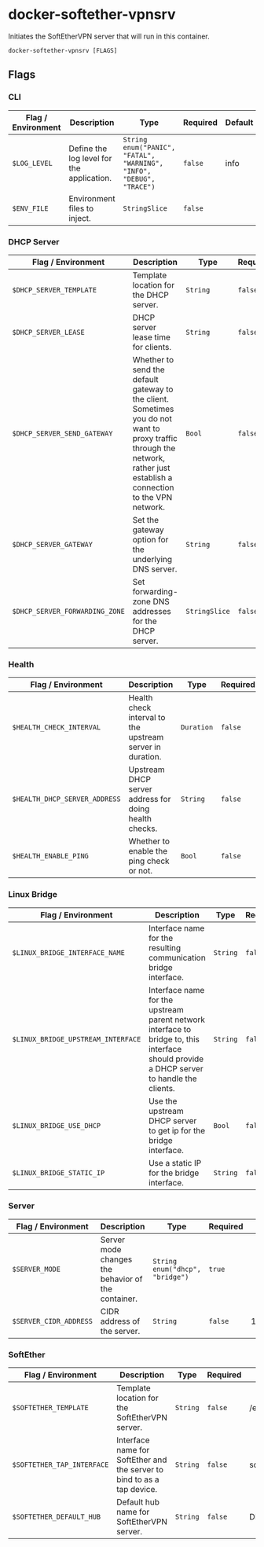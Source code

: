 # docker-softether-vpnsrv

Initiates the SoftEtherVPN server that will run in this container.

`docker-softether-vpnsrv [FLAGS]`

## Flags

### CLI

| Flag / Environment |  Description   |  Type    | Required | Default |
|---------------- | --------------- | --------------- |  --------------- |  --------------- |
| `$LOG_LEVEL` | Define the log level for the application.  | `String`<br/>`enum("PANIC", "FATAL", "WARNING", "INFO", "DEBUG", "TRACE")` | `false` | info |
| `$ENV_FILE` | Environment files to inject. | `StringSlice` | `false` |  |

### DHCP Server

| Flag / Environment |  Description   |  Type    | Required | Default |
|---------------- | --------------- | --------------- |  --------------- |  --------------- |
| `$DHCP_SERVER_TEMPLATE` | Template location for the DHCP server. | `String` | `false` | /etc/template/dnsmasq.conf.tmpl |
| `$DHCP_SERVER_LEASE` | DHCP server lease time for clients. | `String` | `false` | 12h |
| `$DHCP_SERVER_SEND_GATEWAY` | Whether to send the default gateway to the client. Sometimes you do not want to proxy traffic through the network, rather just establish a connection to the VPN network. | `Bool` | `false` | false |
| `$DHCP_SERVER_GATEWAY` | Set the gateway option for the underlying DNS server. | `String` | `false` | CIDR address range start |
| `$DHCP_SERVER_FORWARDING_ZONE` | Set forwarding-zone DNS addresses for the DHCP server. | `StringSlice` | `false` | "8.8.8.8", "8.8.4.4" |

### Health

| Flag / Environment |  Description   |  Type    | Required | Default |
|---------------- | --------------- | --------------- |  --------------- |  --------------- |
| `$HEALTH_CHECK_INTERVAL` | Health check interval to the upstream server in duration. | `Duration` | `false` | 10m |
| `$HEALTH_DHCP_SERVER_ADDRESS` | Upstream DHCP server address for doing health checks. | `String` | `false` | CIDR address range start |
| `$HEALTH_ENABLE_PING` | Whether to enable the ping check or not. | `Bool` | `false` | false |

### Linux Bridge

| Flag / Environment |  Description   |  Type    | Required | Default |
|---------------- | --------------- | --------------- |  --------------- |  --------------- |
| `$LINUX_BRIDGE_INTERFACE_NAME` | Interface name for the resulting communication bridge interface. | `String` | `false` | br100 |
| `$LINUX_BRIDGE_UPSTREAM_INTERFACE` | Interface name for the upstream parent network interface to bridge to, this interface should provide a DHCP server to handle the clients. | `String` | `false` | eth0 |
| `$LINUX_BRIDGE_USE_DHCP` | Use the upstream DHCP server to get ip for the bridge interface. | `Bool` | `false` | false |
| `$LINUX_BRIDGE_STATIC_IP` | Use a static IP for the bridge interface. | `String` | `false` |  |

### Server

| Flag / Environment |  Description   |  Type    | Required | Default |
|---------------- | --------------- | --------------- |  --------------- |  --------------- |
| `$SERVER_MODE` | Server mode changes the behavior of the container.  | `String`<br/>`enum("dhcp", "bridge")` | `true` |  |
| `$SERVER_CIDR_ADDRESS` | CIDR address of the server. | `String` | `false` | 10.0.0.0/24 |

### SoftEther

| Flag / Environment |  Description   |  Type    | Required | Default |
|---------------- | --------------- | --------------- |  --------------- |  --------------- |
| `$SOFTETHER_TEMPLATE` | Template location for the SoftEtherVPN server. | `String` | `false` | /etc/template/vpn_server.config.tmpl |
| `$SOFTETHER_TAP_INTERFACE` | Interface name for SoftEther and the server to bind to as a tap device. | `String` | `false` | soft |
| `$SOFTETHER_DEFAULT_HUB` | Default hub name for SoftEtherVPN server. | `String` | `false` | DEFAULT |
